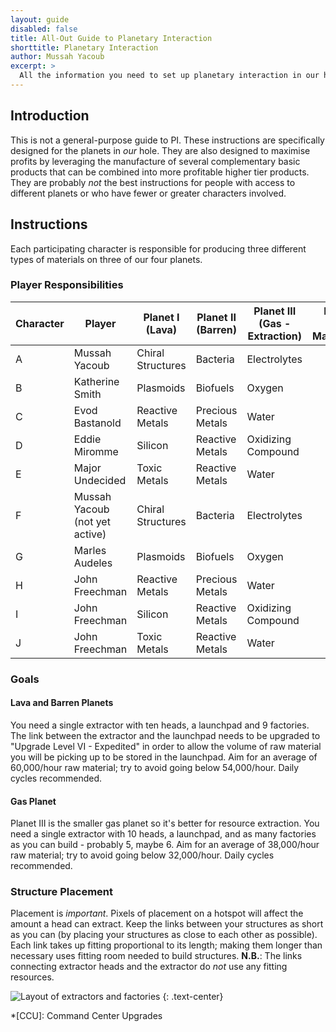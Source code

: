 ```yaml
---
layout: guide
disabled: false
title: All-Out Guide to Planetary Interaction
shorttitle: Planetary Interaction
author: Mussah Yacoub
excerpt: >
  All the information you need to set up planetary interaction in our home wormhole so as to maximize profits by cooperating with others.
---
```


## Introduction

This is not a general-purpose guide to PI.  These instructions are specifically designed for the planets in *our* hole.  They are also designed to maximise profits by leveraging the manufacture of several complementary basic products that can be combined into more profitable higher tier products.  They are probably *not* the best instructions for people with access to different planets or who have fewer or greater characters involved.

## Instructions

Each participating character is responsible for producing three different types of materials on three of our four planets.

### Player Responsibilities

| Character | Player                         | Planet I (Lava)   | Planet II (Barren) | Planet III (Gas - Extraction) | Planet IV (Gas - Manufacture) |
|-----------|--------------------------------|-------------------|--------------------|-------------------------------|-------------------------------|
| A         | Mussah Yacoub                  | Chiral Structures | Bacteria           | Electrolytes                  |                               |
| B         | Katherine Smith                | Plasmoids         | Biofuels           | Oxygen                        |                               |
| C         | Evod Bastanold                 | Reactive Metals   | Precious Metals    | Water                         |                               |
| D         | Eddie Miromme                  | Silicon           | Reactive Metals    | Oxidizing Compound            |                               |
| E         | Major Undecided                | Toxic Metals      | Reactive Metals    | Water                         |                               |
| F         | Mussah Yacoub (not yet active) | Chiral Structures | Bacteria           | Electrolytes                  |                               |
| G         | Marles Audeles                 | Plasmoids         | Biofuels           | Oxygen                        |                               |
| H         | John Freechman                 | Reactive Metals   | Precious Metals    | Water                         |                               |
| I         | John Freechman                 | Silicon           | Reactive Metals    | Oxidizing Compound            |                               |
| J         | John Freechman                 | Toxic Metals      | Reactive Metals    | Water                         |                               |

### Goals

#### Lava and Barren Planets

You need a single extractor with ten heads, a launchpad and 9 factories.  The link between the extractor and the launchpad needs to be upgraded to "Upgrade Level VI - Expedited" in order to allow the volume of raw material you will be picking up to be stored in the launchpad.  Aim for an average of 60,000/hour raw material; try to avoid going below 54,000/hour.  Daily cycles recommended.

#### Gas Planet

Planet III is the smaller gas planet so it's better for resource extraction.  You need a single extractor with 10 heads, a launchpad, and as many factories as you can build - probably 5, maybe 6.  Aim for an average of 38,000/hour raw material; try to avoid going below 32,000/hour.  Daily cycles recommended.

### Structure Placement

Placement is *important*.  Pixels of placement on a hotspot will affect the amount a head can extract.  Keep the links between your structures as short as you can (by placing your structures as close to each other as possible).  Each link takes up fitting proportional to its length; making them longer than necessary uses fitting room needed to build structures.  **N.B.**: The links connecting extractor heads and the extractor do *not* use any fitting resources.

![Layout of extractors and factories]({{site.baseurl}}/img/pi.png)
{: .text-center}


*[CCU]: Command Center Upgrades
